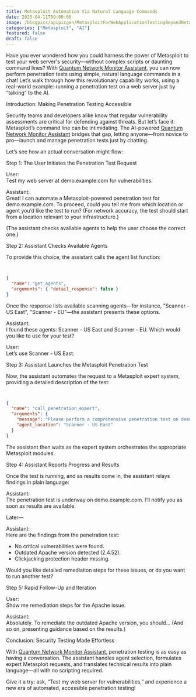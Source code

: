 ```yaml
---
title: Metasploit Automation Via Natural Language Commands
date: 2025-04-11T09:00:00
image: /blogpics/apipicgen/MetasploitForWebApplicationTestingBeyondNetworkExploits-OAYG3SE6QT.jpg
categories: ["Metasploit", "AI"]
featured: false
draft: false
---
```

Have you ever wondered how you could harness the power of Metasploit to test your web server's security—without complex scripts or daunting command lines? With [Quantum Network Monitor Assistant](https://readyforquantum.com/?assistant=open), you can now perform penetration tests using simple, natural language commands in a chat! Let’s walk through how this revolutionary capability works, using a real-world example: running a penetration test on a web server just by “talking” to the AI.

Introduction: Making Penetration Testing Accessible

Security teams and developers alike know that regular vulnerability assessments are critical for defending against threats. But let’s face it: Metasploit’s command line can be intimidating. The AI-powered [Quantum Network Monitor Assistant](https://readyforquantum.com/?assistant=open) bridges that gap, letting anyone—from novice to pro—launch and manage penetration tests just by chatting.

Let’s see how an actual conversation might flow:

Step 1: The User Initiates the Penetration Test Request

User:  
Test my web server at demo.example.com for vulnerabilities.

Assistant:  
Great! I can automate a Metasploit-powered penetration test for demo.example.com. To proceed, could you tell me from which location or agent you’d like the test to run? (For network accuracy, the test should start from a location relevant to your infrastructure.)

(The assistant checks available agents to help the user choose the correct one.)

Step 2: Assistant Checks Available Agents

To provide this choice, the assistant calls the agent list function:
```json


{
  "name": "get_agents",
  "arguments": { "detail_response": false }
}
```

Once the response lists available scanning agents—for instance, "Scanner - US East", "Scanner - EU"—the assistant presents these options.

Assistant:  
I found these agents: Scanner - US East and Scanner - EU. Which would you like to use for your test?

User:  
Let’s use Scanner - US East.

Step 3: Assistant Launches the Metasploit Penetration Test

Now, the assistant automates the request to a Metasploit expert system, providing a detailed description of the test:
```json


{
  "name": "call_penetration_expert",
  "arguments": {
    "message": "Please perform a comprehensive penetration test on demo.example.com. Scan for web server vulnerabilities using Metasploit modules. I confirm the user is authorized for this action.",
    "agent_location": "Scanner - US East"
  }
}
```

The assistant then waits as the expert system orchestrates the appropriate Metasploit modules.

Step 4: Assistant Reports Progress and Results

Once the test is running, and as results come in, the assistant relays findings in plain language:

Assistant:  
The penetration test is underway on demo.example.com. I’ll notify you as soon as results are available.

Later—

Assistant:  
Here are the findings from the penetration test:
- No critical vulnerabilities were found.
- Outdated Apache version detected (2.4.52).
- Clickjacking protection header missing.

Would you like detailed remediation steps for these issues, or do you want to run another test?

Step 5: Rapid Follow-Up and Iteration

User:  
Show me remediation steps for the Apache issue.

Assistant:  
Absolutely. To remediate the outdated Apache version, you should…
(And so on, presenting guidance based on the results.)

Conclusion: Security Testing Made Effortless

With [Quantum Network Monitor Assistant](https://readyforquantum.com/?assistant=open), penetration testing is as easy as having a conversation. The assistant handles agent selection, formulates expert Metasploit requests, and translates technical results into plain language—all with no scripting required.

Give it a try: ask, “Test my web server for vulnerabilities,” and experience a new era of automated, accessible penetration testing!